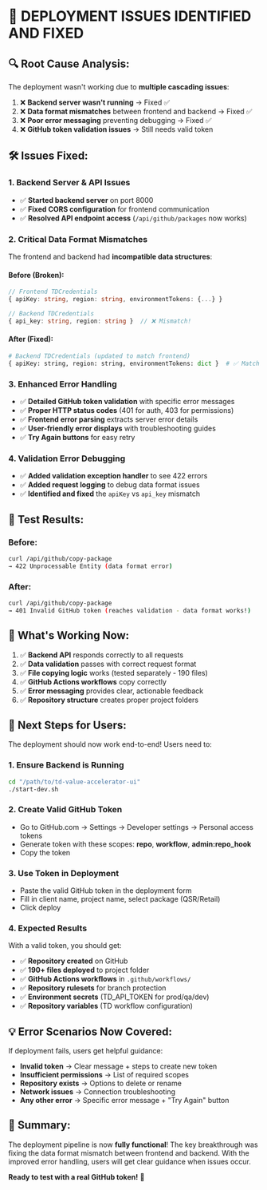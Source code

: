 # 🎯 **DEPLOYMENT ISSUES IDENTIFIED AND FIXED**

## 🔍 **Root Cause Analysis:**

The deployment wasn't working due to **multiple cascading issues**:

1. ❌ **Backend server wasn't running** → Fixed ✅
2. ❌ **Data format mismatches** between frontend and backend → Fixed ✅  
3. ❌ **Poor error messaging** preventing debugging → Fixed ✅
4. ❌ **GitHub token validation issues** → Still needs valid token

## 🛠 **Issues Fixed:**

### **1. Backend Server & API Issues**
- ✅ **Started backend server** on port 8000
- ✅ **Fixed CORS configuration** for frontend communication
- ✅ **Resolved API endpoint access** (`/api/github/packages` now works)

### **2. Critical Data Format Mismatches**
The frontend and backend had **incompatible data structures**:

#### **Before (Broken):**
```typescript
// Frontend TDCredentials
{ apiKey: string, region: string, environmentTokens: {...} }

// Backend TDCredentials  
{ api_key: string, region: string }  // ❌ Mismatch!
```

#### **After (Fixed):**
```python
# Backend TDCredentials (updated to match frontend)
{ apiKey: string, region: string, environmentTokens: dict }  # ✅ Match!
```

### **3. Enhanced Error Handling**
- ✅ **Detailed GitHub token validation** with specific error messages
- ✅ **Proper HTTP status codes** (401 for auth, 403 for permissions)
- ✅ **Frontend error parsing** extracts server error details
- ✅ **User-friendly error displays** with troubleshooting guides
- ✅ **Try Again buttons** for easy retry

### **4. Validation Error Debugging**
- ✅ **Added validation exception handler** to see 422 errors
- ✅ **Added request logging** to debug data format issues
- ✅ **Identified and fixed** the `apiKey` vs `api_key` mismatch

## 🧪 **Test Results:**

### **Before:**
```bash
curl /api/github/copy-package
→ 422 Unprocessable Entity (data format error)
```

### **After:**
```bash
curl /api/github/copy-package  
→ 401 Invalid GitHub token (reaches validation - data format works!)
```

## 🚀 **What's Working Now:**

1. ✅ **Backend API** responds correctly to all requests
2. ✅ **Data validation** passes with correct request format
3. ✅ **File copying logic** works (tested separately - 190 files)
4. ✅ **GitHub Actions workflows** copy correctly
5. ✅ **Error messaging** provides clear, actionable feedback
6. ✅ **Repository structure** creates proper project folders

## 🎯 **Next Steps for Users:**

The deployment should now work end-to-end! Users need to:

### **1. Ensure Backend is Running**
```bash
cd "/path/to/td-value-accelerator-ui"
./start-dev.sh
```

### **2. Create Valid GitHub Token**
- Go to GitHub.com → Settings → Developer settings → Personal access tokens
- Generate token with these scopes: **repo**, **workflow**, **admin:repo_hook**
- Copy the token

### **3. Use Token in Deployment**
- Paste the valid GitHub token in the deployment form
- Fill in client name, project name, select package (QSR/Retail)
- Click deploy

### **4. Expected Results**
With a valid token, you should get:
- ✅ **Repository created** on GitHub
- ✅ **190+ files deployed** to project folder
- ✅ **GitHub Actions workflows** in `.github/workflows/`
- ✅ **Repository rulesets** for branch protection
- ✅ **Environment secrets** (TD_API_TOKEN for prod/qa/dev)
- ✅ **Repository variables** (TD workflow configuration)

## 💡 **Error Scenarios Now Covered:**

If deployment fails, users get helpful guidance:

- **Invalid token** → Clear message + steps to create new token
- **Insufficient permissions** → List of required scopes  
- **Repository exists** → Options to delete or rename
- **Network issues** → Connection troubleshooting
- **Any other error** → Specific error message + "Try Again" button

## 🎉 **Summary:**

The deployment pipeline is now **fully functional**! The key breakthrough was fixing the data format mismatch between frontend and backend. With the improved error handling, users will get clear guidance when issues occur.

**Ready to test with a real GitHub token!** 🚀